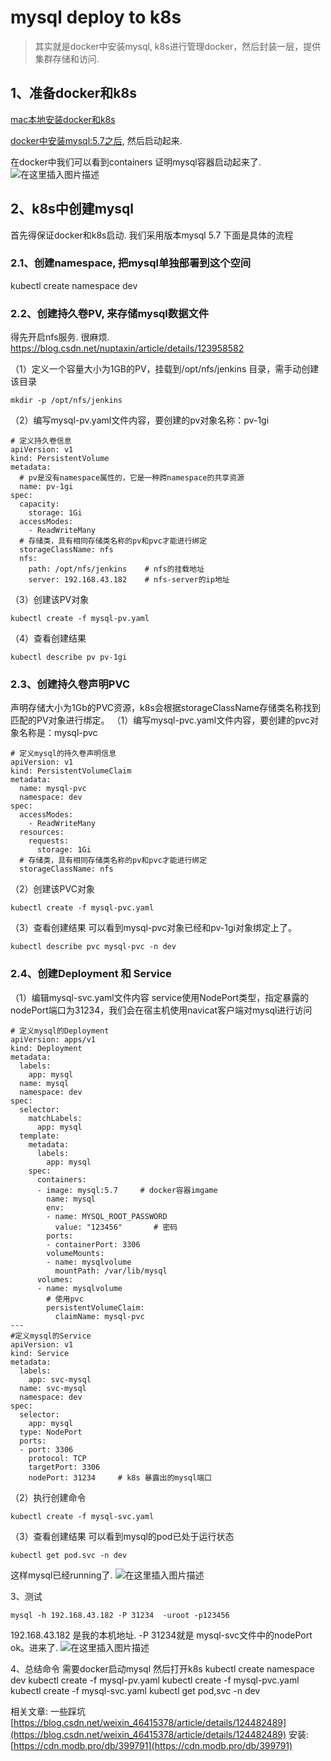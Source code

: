 
# mysql deploy to k8s

>其实就是docker中安装mysql,  k8s进行管理docker，然后封装一层，提供集群存储和访问.

## 1、准备docker和k8s

[mac本地安装docker和k8s](https://www.freesion.com/article/1580745141/)

[docker中安装mysql:5.7之后](https://blog.csdn.net/qq_44697728/article/details/114550159?utm_medium=distribute.pc_relevant_t0.none-task-blog-BlogCommendFromMachineLearnPai2-1.control&dist_request_id=1328740.51086.16170915053377201&depth_1-utm_source=distribute.pc_relevant_t0.none-task-blog-BlogCommendFromMachineLearnPai2-1.control), 然后启动起来.


在docker中我们可以看到containers 证明mysql容器启动起来了.
![在这里插入图片描述](https://img-blog.csdnimg.cn/dacc2ee3851640c6afb337d91b28adf4.png)

## 2、k8s中创建mysql
首先得保证docker和k8s启动.
我们采用版本mysql  5.7
下面是具体的流程
### 2.1、创建namespace, 把mysql单独部署到这个空间
kubectl create namespace dev

### 2.2、创建持久卷PV, 来存储mysql数据文件
得先开启nfs服务.  很麻烦.
https://blog.csdn.net/nuptaxin/article/details/123958582

（1）定义一个容量大小为1GB的PV，挂载到/opt/nfs/jenkins 目录，需手动创建该目录

```
mkdir -p /opt/nfs/jenkins
```
（2）编写mysql-pv.yaml文件内容，要创建的pv对象名称：pv-1gi

```let message =
# 定义持久卷信息
apiVersion: v1
kind: PersistentVolume
metadata:
  # pv是没有namespace属性的，它是一种跨namespace的共享资源
  name: pv-1gi
spec:
  capacity:
    storage: 1Gi
  accessModes:
    - ReadWriteMany
  # 存储类，具有相同存储类名称的pv和pvc才能进行绑定
  storageClassName: nfs
  nfs:
    path: /opt/nfs/jenkins    # nfs的挂载地址
    server: 192.168.43.182    # nfs-server的ip地址
```

（3）创建该PV对象

```
kubectl create -f mysql-pv.yaml
```
（4）查看创建结果

```
kubectl describe pv pv-1gi
```

### 2.3、创建持久卷声明PVC
声明存储大小为1Gb的PVC资源，k8s会根据storageClassName存储类名称找到匹配的PV对象进行绑定。
（1）编写mysql-pvc.yaml文件内容，要创建的pvc对象名称是：mysql-pvc

```
# 定义mysql的持久卷声明信息
apiVersion: v1
kind: PersistentVolumeClaim
metadata:
  name: mysql-pvc
  namespace: dev
spec:
  accessModes:
    - ReadWriteMany
  resources:
    requests:
      storage: 1Gi
  # 存储类，具有相同存储类名称的pv和pvc才能进行绑定
  storageClassName: nfs
```

（2）创建该PVC对象

```
kubectl create -f mysql-pvc.yaml
```

（3）查看创建结果
可以看到mysql-pvc对象已经和pv-1gi对象绑定上了。

```
kubectl describe pvc mysql-pvc -n dev
```

### 2.4、创建Deployment 和 Service
（1）编辑mysql-svc.yaml文件内容
service使用NodePort类型，指定暴露的nodePort端口为31234，我们会在宿主机使用navicat客户端对mysql进行访问

```
# 定义mysql的Deployment
apiVersion: apps/v1
kind: Deployment
metadata:
  labels:
    app: mysql
  name: mysql
  namespace: dev
spec:
  selector:
    matchLabels:
      app: mysql
  template:
    metadata:
      labels:
        app: mysql
    spec:
      containers:
      - image: mysql:5.7     # docker容器imgame
        name: mysql
        env:
        - name: MYSQL_ROOT_PASSWORD
          value: "123456" 		# 密码
        ports:
        - containerPort: 3306
        volumeMounts:
        - name: mysqlvolume
          mountPath: /var/lib/mysql
      volumes:
      - name: mysqlvolume
        # 使用pvc
        persistentVolumeClaim:
          claimName: mysql-pvc
---
#定义mysql的Service
apiVersion: v1
kind: Service
metadata:
  labels:
    app: svc-mysql
  name: svc-mysql
  namespace: dev
spec:
  selector:
    app: mysql
  type: NodePort
  ports:
  - port: 3306
    protocol: TCP
    targetPort: 3306
    nodePort: 31234		# k8s 暴露出的mysql端口
```

（2）执行创建命令

```
kubectl create -f mysql-svc.yaml
```

（3）查看创建结果
可以看到mysql的pod已处于运行状态
```
kubectl get pod.svc -n dev
```
这样mysql已经running了.
![在这里插入图片描述](https://img-blog.csdnimg.cn/799ecef34a484d3298ce977f554e0a62.png)


3、测试

```
mysql -h 192.168.43.182 -P 31234  -uroot -p123456
```

192.168.43.182 是我的本机地址.   -P  31234就是 mysql-svc文件中的nodePort
ok。进来了.
![在这里插入图片描述](https://img-blog.csdnimg.cn/2b17afc3387c45f7af9981b81433079e.png)


4、总结命令
需要docker启动mysql
然后打开k8s
kubectl create namespace dev
kubectl create -f mysql-pv.yaml
kubectl create -f mysql-pvc.yaml
kubectl create -f mysql-svc.yaml
kubectl get pod,svc -n dev

相关文章:
一些踩坑
[https://blog.csdn.net/weixin_46415378/article/details/124482489](https://blog.csdn.net/weixin_46415378/article/details/124482489)
安装:
[https://cdn.modb.pro/db/399791](https://cdn.modb.pro/db/399791)

